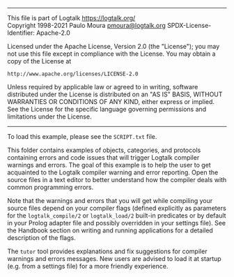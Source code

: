 ________________________________________________________________________

This file is part of Logtalk <https://logtalk.org/>  
Copyright 1998-2021 Paulo Moura <pmoura@logtalk.org>
SPDX-License-Identifier: Apache-2.0

Licensed under the Apache License, Version 2.0 (the "License");
you may not use this file except in compliance with the License.
You may obtain a copy of the License at

    http://www.apache.org/licenses/LICENSE-2.0

Unless required by applicable law or agreed to in writing, software
distributed under the License is distributed on an "AS IS" BASIS,
WITHOUT WARRANTIES OR CONDITIONS OF ANY KIND, either express or implied.
See the License for the specific language governing permissions and
limitations under the License.
________________________________________________________________________


To load this example, please see the `SCRIPT.txt` file.

This folder contains examples of objects, categories, and protocols containing
errors and code issues that will trigger Logtalk compiler warnings and errors.
The goal of this example is to help the user to get acquainted  to the Logtalk
compiler warning and error reporting. Open the source files in a text editor
to better understand how the compiler deals with common programming errors.

Note that the warnings and errors that you will get while compiling your
source files depend on your compiler flags (defined explicitly as parameters
for the `logtalk_compile/2` or `logtalk_load/2` built-in predicates or by
default in your Prolog adapter file and possibly overridden in your settings
file). See the Handbook section on writing and running applications for a
detailed description of the flags.

The `tutor` tool provides explanations and fix suggestions for compiler
warnings and errors messages. New users are advised to load it at startup
(e.g. from a settings file) for a more friendly experience.
